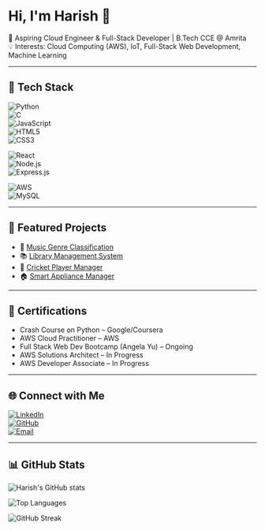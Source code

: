 # Hi, I'm Harish 👋  

🚀 Aspiring Cloud Engineer & Full-Stack Developer | B.Tech CCE @ Amrita  
💡 Interests: Cloud Computing (AWS), IoT, Full-Stack Web Development, Machine Learning  

---

## 🔨 Tech Stack  
![Python](https://img.shields.io/badge/Python-3776AB?style=for-the-badge&logo=python&logoColor=white)  
![C](https://img.shields.io/badge/C-00599C?style=for-the-badge&logo=c&logoColor=white)  
![JavaScript](https://img.shields.io/badge/JavaScript-323330?style=for-the-badge&logo=javascript&logoColor=F7DF1E)  
![HTML5](https://img.shields.io/badge/HTML5-E34F26?style=for-the-badge&logo=html5&logoColor=white)  
![CSS3](https://img.shields.io/badge/CSS3-1572B6?style=for-the-badge&logo=css3&logoColor=white)  

![React](https://img.shields.io/badge/React-20232A?style=for-the-badge&logo=react&logoColor=61DAFB)  
![Node.js](https://img.shields.io/badge/Node.js-43853D?style=for-the-badge&logo=node.js&logoColor=white)  
![Express.js](https://img.shields.io/badge/Express.js-404D59?style=for-the-badge)  

![AWS](https://img.shields.io/badge/AWS-232F3E?style=for-the-badge&logo=amazonaws&logoColor=white)  
![MySQL](https://img.shields.io/badge/MySQL-005C84?style=for-the-badge&logo=mysql&logoColor=white)  

---

## 📌 Featured Projects  
- 🎵 [Music Genre Classification](https://github.com/harishrm/MusicGenreClassification)  
- 📚 [Library Management System](https://github.com/harishrm/LibraryManagementSystem)  
- 🏏 [Cricket Player Manager](https://github.com/harishrm/PlayerManagementDB)  
- 🏠 [Smart Appliance Manager](https://github.com/harishrm/SmartApplianceManager)  

---

## 📜 Certifications  
- Crash Course on Python – Google/Coursera  
- AWS Cloud Practitioner – AWS  
- Full Stack Web Dev Bootcamp (Angela Yu) – Ongoing  
- AWS Solutions Architect – In Progress  
- AWS Developer Associate – In Progress  

---

## 🌐 Connect with Me  
[![LinkedIn](https://img.shields.io/badge/LinkedIn-0077B5?style=for-the-badge&logo=linkedin&logoColor=white)](https://linkedin.com/in/)  
[![GitHub](https://img.shields.io/badge/GitHub-100000?style=for-the-badge&logo=github&logoColor=white)](https://github.com/harishrm)  
[![Email](https://img.shields.io/badge/Email-D14836?style=for-the-badge&logo=gmail&logoColor=white)](mailto:harishrm0036@gmail.com)  

---

## 📊 GitHub Stats  

![Harish's GitHub stats](https://github-readme-stats.vercel.app/api?username=harishrm&show_icons=true&theme=tokyonight)  

![Top Languages](https://github-readme-stats.vercel.app/api/top-langs/?username=harishrm&layout=compact&theme=tokyonight)  

![GitHub Streak](https://github-readme-streak-stats.herokuapp.com/?user=harishrm&theme=tokyonight)  
